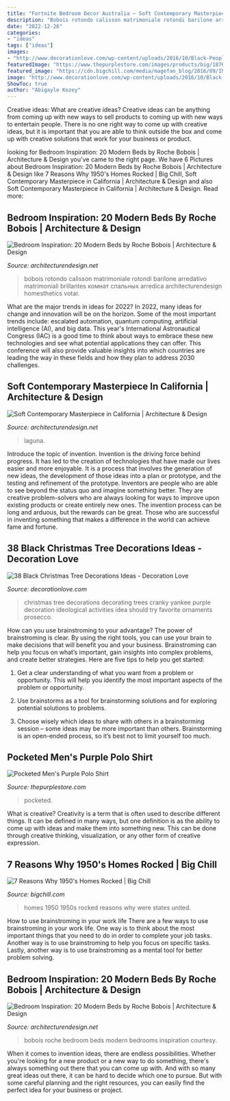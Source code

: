 ```yaml
---
title: "Fortnite Bedroom Decor Australia ~ Soft Contemporary Masterpiece In California"
description: "Bobois rotondo calisson matrimoniale rotondi barilone arredativo matrimoniali brillantes комнат спальных arredica architecturendesign homesthetics votar"
date: "2022-12-26"
categories:
- "ideas"
tags: ["ideas"]
images:
- "http://www.decorationlove.com/wp-content/uploads/2016/10/Black-People-Christmas-Tree.jpg"
featuredImage: "https://www.thepurplestore.com/images/products/big/18769_b.jpg"
featured_image: "https://cdn.bigchill.com/media/magefan_blog/2016/09/IMG_6604.jpg"
image: "http://www.decorationlove.com/wp-content/uploads/2016/10/Black-People-Christmas-Tree.jpg"
ShowToc: true
author: "Abigayle Kozey"
---
```



Creative ideas: What are creative ideas?
Creative ideas can be anything from coming up with new ways to sell products to coming up with new ways to entertain people. There is no one right way to come up with creative ideas, but it is important that you are able to think outside the box and come up with creative solutions that work for your business or product.

	

		
looking for Bedroom Inspiration: 20 Modern Beds by Roche Bobois | Architecture &amp; Design you've came to the right page. We have 6 Pictures about Bedroom Inspiration: 20 Modern Beds by Roche Bobois | Architecture &amp; Design like 7 Reasons Why 1950&#039;s Homes Rocked | Big Chill, Soft Contemporary Masterpiece in California | Architecture &amp; Design and also Soft Contemporary Masterpiece in California | Architecture &amp; Design. Read more:
		
    
## Bedroom Inspiration: 20 Modern Beds By Roche Bobois | Architecture &amp; Design

<img loading=lazy src="https://cdn.architecturendesign.net/wp-content/uploads/2014/07/Roche-Bobois-Bedrooms-22.jpg" onerror="this.onerror=null;this.src='https://tse1.mm.bing.net/th?id=OIP.F8tx4Y8XD1jLd5vvRY3nbwHaEs&amp;pid=15.1';" alt="Bedroom Inspiration: 20 Modern Beds by Roche Bobois | Architecture &amp; Design">

_Source: architecturendesign.net_

>bobois rotondo calisson matrimoniale rotondi barilone arredativo matrimoniali brillantes комнат спальных arredica architecturendesign homesthetics votar. 

	

What are the major trends in ideas for 2022?
In 2022, many ideas for change and innovation will be on the horizon. Some of the most important trends include: escalated automation, quantum computing, artificial intelligence (AI), and big data. 
This year's International Astronautical Congress (IAC) is a good time to think about ways to embrace these new technologies and see what potential applications they can offer. This conference will also provide valuable insights into which countries are leading the way in these fields and how they plan to address 2030 challenges.

    
## Soft Contemporary Masterpiece In California | Architecture &amp; Design

<img loading=lazy src="https://cdn.architecturendesign.net/wp-content/uploads/2014/07/contemporary-masterpiece-04.jpg" onerror="this.onerror=null;this.src='https://tse1.mm.bing.net/th?id=OIP.Pb2bSadIweFnQcJqsoELTAHaE8&amp;pid=15.1';" alt="Soft Contemporary Masterpiece in California | Architecture &amp; Design">

_Source: architecturendesign.net_

>laguna. 

	

Introduce the topic of invention.
Invention is the driving force behind progress. It has led to the creation of technologies that have made our lives easier and more enjoyable. It is a process that involves the generation of new ideas, the development of those ideas into a plan or prototype, and the testing and refinement of the prototype. Inventors are people who are able to see beyond the status quo and imagine something better. They are creative problem-solvers who are always looking for ways to improve upon existing products or create entirely new ones. The invention process can be long and arduous, but the rewards can be great. Those who are successful in inventing something that makes a difference in the world can achieve fame and fortune.

    
## 38 Black Christmas Tree Decorations Ideas - Decoration Love

<img loading=lazy src="http://www.decorationlove.com/wp-content/uploads/2016/10/Black-People-Christmas-Tree.jpg" onerror="this.onerror=null;this.src='https://tse4.mm.bing.net/th?id=OIP.TKYOguTOGrPvHF3xiQPGYQHaLO&amp;pid=15.1';" alt="38 Black Christmas Tree Decorations Ideas - Decoration Love">

_Source: decorationlove.com_

>christmas tree decorations decorating trees cranky yankee purple decoration ideological activities idea should try favorite ornaments prosecco. 

	

How can you use brainstroming to your advantage?
The power of brainstroming is clear. By using the right tools, you can use your brain to make decisions that will benefit you and your business. Brainstroming can help you focus on what’s important, gain insights into complex problems, and create better strategies. Here are five tips to help you get started: 
1. Get a clear understanding of what you want from a problem or opportunity. This will help you identify the most important aspects of the problem or opportunity. 

2. Use brainstorms as a tool for brainstorming solutions and for exploring potential solutions to problems. 

3. Choose wisely which ideas to share with others in a brainstorming session – some ideas may be more important than others. Brainstorming is an open-ended process, so it’s best not to limit yourself too much.

    
## Pocketed Men&#039;s Purple Polo Shirt

<img loading=lazy src="https://www.thepurplestore.com/images/products/big/18769_b.jpg" onerror="this.onerror=null;this.src='https://tse4.mm.bing.net/th?id=OIP.A5RIGxZNq2F_-536nFSrjAAAAA&amp;pid=15.1';" alt="Pocketed Men&#039;s Purple Polo Shirt">

_Source: thepurplestore.com_

>pocketed. 

	

What is creative?
Creativity is a term that is often used to describe different things. It can be defined in many ways, but one definition is as the ability to come up with ideas and make them into something new. This can be done through creative thinking, visualization, or any other form of creative expression.

    
## 7 Reasons Why 1950&#039;s Homes Rocked | Big Chill

<img loading=lazy src="https://cdn.bigchill.com/media/magefan_blog/2016/09/IMG_6604.jpg" onerror="this.onerror=null;this.src='https://tse2.mm.bing.net/th?id=OIP.eOTebKjhY_kpCUKE1FnZCQHaIS&amp;pid=15.1';" alt="7 Reasons Why 1950&#039;s Homes Rocked | Big Chill">

_Source: bigchill.com_

>homes 1950 1950s rocked reasons why were states united. 

	

How to use brainstroming in your work life
There are a few ways to use brainstroming in your work life. One way is to think about the most important things that you need to do in order to complete your job tasks. Another way is to use brainstroming to help you focus on specific tasks. Lastly, another way is to use brainstroming as a mental tool for better problem solving.

    
## Bedroom Inspiration: 20 Modern Beds By Roche Bobois | Architecture &amp; Design

<img loading=lazy src="https://cdn.architecturendesign.net/wp-content/uploads/2014/07/Roche-Bobois-Bedrooms-21.jpg" onerror="this.onerror=null;this.src='https://tse3.mm.bing.net/th?id=OIP.ZbQrW6FemEzKKkyyPlB5hwHaEs&amp;pid=15.1';" alt="Bedroom Inspiration: 20 Modern Beds by Roche Bobois | Architecture &amp; Design">

_Source: architecturendesign.net_

>bobois roche bedroom beds modern bedrooms inspiration courtesy. 

	

When it comes to invention ideas, there are endless possibilities. Whether you're looking for a new product or a new way to do something, there's always something out there that you can come up with. And with so many great ideas out there, it can be hard to decide which one to pursue. But with some careful planning and the right resources, you can easily find the perfect idea for your business or project.

